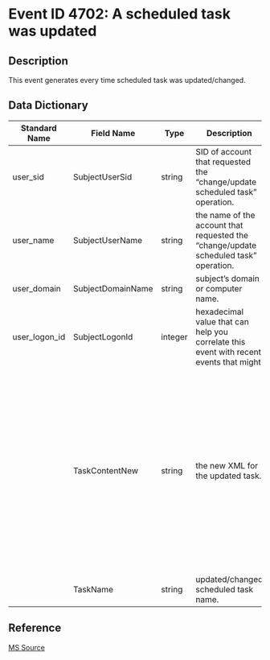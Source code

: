 # Event ID 4702: A scheduled task was updated

## Description

This event generates every time scheduled task was updated/changed.

## Data Dictionary

|Standard Name|Field Name|Type|Description|Sample Value|
|----------------|----------------|----------------|----------------|----------------|
|user_sid|SubjectUserSid|string|SID of account that requested the “change/update scheduled task” operation.|THEDOMAIN\UserB|
|user_name|SubjectUserName|string|the name of the account that requested the “change/update scheduled task” operation.|UserB|
|user_domain|SubjectDomainName|string|subject’s domain or computer name. |THEDOMAIN|
|user_logon_id|SubjectLogonId|integer|hexadecimal value that can help you correlate this event with recent events that might |contain |the same Logon ID|0x345411|
||TaskContentNew|string|the new XML for the updated task.|`<?xml version="1.0" encoding="UTF-16"?> <Task version="1.2" xmlns="http://schemas.microsoft.com/windows/2004/02/mit/task"> <RegistrationInfo> <Date>2015-09-22T19:03:06.9258653</Date> <Author>CONTOSO\\dadmin</Author> </RegistrationInfo> <Triggers /> <Principals> <Principal id="Author"> <RunLevel>HighestAvailable</RunLevel> <UserId>CONTOSO\\dadmin</UserId> <LogonType>InteractiveToken</LogonType> </Principal> </Principals> <Settings> <MultipleInstancesPolicy>IgnoreNew</MultipleInstancesPolicy> <DisallowStartIfOnBatteries>true</DisallowStartIfOnBatteries> <StopIfGoingOnBatteries>true</StopIfGoingOnBatteries> <AllowHardTerminate>true</AllowHardTerminate> <StartWhenAvailable>false</StartWhenAvailable> <RunOnlyIfNetworkAvailable>false</RunOnlyIfNetworkAvailable> <IdleSettings> <StopOnIdleEnd>true</StopOnIdleEnd> <RestartOnIdle>false</RestartOnIdle> </IdleSettings> <AllowStartOnDemand>true</AllowStartOnDemand> <Enabled>true</Enabled> <Hidden>false</Hidden> <RunOnlyIfIdle>false</RunOnlyIfIdle> <WakeToRun>false</WakeToRun> <ExecutionTimeLimit>P3D</ExecutionTimeLimit> <Priority>7</Priority> </Settings> <Actions Context="Author"> <Exec> <Command>C:\\Documents\\listener.exe</Command> </Exec> </Actions> </Task></Data>`|
||TaskName|string|updated/changed scheduled task name.|\VeryImportantTask|

## Reference

[MS Source](https://github.com/MicrosoftDocs/windows-itpro-docs/blob/master/windows/security/threat-protection/auditing/event-4702.md)